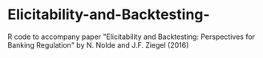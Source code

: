 # Elicitability-and-Backtesting-
R code to accompany paper "Elicitability and Backtesting: Perspectives for Banking Regulation" by N. Nolde and J.F. Ziegel (2016)
